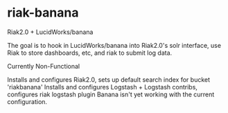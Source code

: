 riak-banana
===========

Riak2.0 + LucidWorks/banana


The goal is to hook in LucidWorks/banana into Riak2.0's solr interface, use Riak to store dashboards, etc, and riak to submit log data.

Currently Non-Functional

Installs and configures Riak2.0, sets up default search index for bucket 'riakbanana'
Installs and configures Logstash + Logstash contribs, configures riak logstash plugin
Banana isn't yet working with the current configuration.
